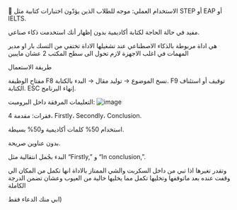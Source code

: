 🎯 الاستخدام العملي:
موجه للطلاب الذين يؤدّون اختبارات كتابية مثل STEP أو EAP أو IELTS.

مفيد في حالة الحاجة لكتابة أكاديمية بدون إظهار أنك استخدمت ذكاء صناعي.

هي اداة مربوطة بالذكاء الاصطناعي عند تشغيلها الاداة تختفي من التسك بار او مدير المهمات في اغلب الاجهزة لازم تحول الى سطح المكتب 2 عشان مايبين

طريقة الاستعمال

مفتاح	الوظيفة
F8	نسخ الموضوع → توليد مقال → البدء بالكتابة.
F9	توقيف أو استئناف الكتابة.
ESC	إنهاء البرنامج.


التعليمات المرفقة داخل البرومبت:
![image](https://github.com/user-attachments/assets/20eb34ef-1223-4c3a-bdcb-657b737fd047)


4 فقرات: مقدمة، Firstly، Secondly، Conclusion.

استخدام 50% كلمات أكاديمية و50% بسيطة.

بدون عناوين صريحة.

البدء بجُمل انتقالية مثل “Firstly,” و “In conclusion,”.

وتقدر تغيرها اذا تبي من داخل السكربت 
والشي الممتاز بالاداة انها تكمل من المكان الي وقفت عنده بعد ماتوقفها وتخليها تكمل مما يخليها خالية من العيوب وعشان تضمن الدرجة الكاملة

ابي منك الدعاء فقط)
